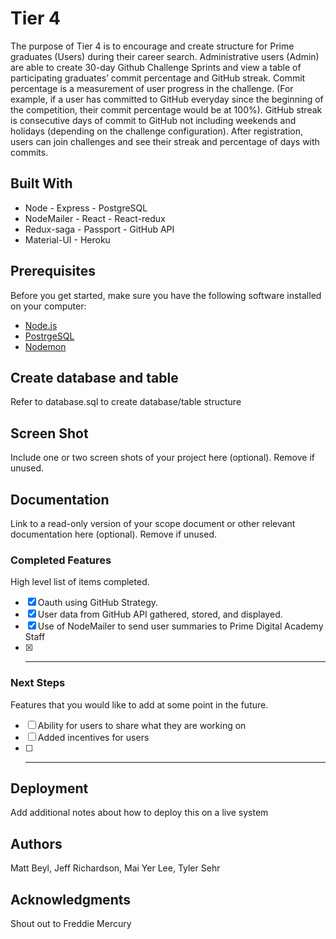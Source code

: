 # Tier 4

The purpose of Tier 4 is to encourage and create structure for Prime graduates (Users) during their career search. Administrative users (Admin) are able to create 30-day Github Challenge Sprints and view a table of participating graduates’ commit percentage and GitHub streak. Commit percentage is a measurement of user progress in the challenge. (For example, if a user has committed to GitHub everyday since the beginning of the competition, their commit percentage would be at 100%). GitHub streak is consecutive days of commit to GitHub not including weekends and holidays (depending on the challenge configuration). After registration, users can join challenges and see their streak and percentage of days with commits.

## Built With

- Node                  - Express               - PostgreSQL
- NodeMailer            - React                 - React-redux
- Redux-saga            - Passport              - GitHub API
- Material-UI           - Heroku

## Prerequisites

Before you get started, make sure you have the following software installed on your computer:

- [Node.js](https://nodejs.org/en/)
- [PostrgeSQL](https://www.postgresql.org/)
- [Nodemon](https://nodemon.io/)

## Create database and table

Refer to database.sql to create database/table structure

## Screen Shot

Include one or two screen shots of your project here (optional). Remove if unused.

## Documentation

Link to a read-only version of your scope document or other relevant documentation here (optional). Remove if unused.

### Completed Features

High level list of items completed.

- [x] Oauth using GitHub Strategy.
- [x] User data from GitHub API gathered, stored, and displayed.
- [x] Use of NodeMailer to send user summaries to Prime Digital Academy Staff
- [x] _______________________

### Next Steps

Features that you would like to add at some point in the future.

- [ ] Ability for users to share what they are working on
- [ ] Added incentives for users
- [ ] _______________________

## Deployment

Add additional notes about how to deploy this on a live system

## Authors

Matt Beyl, Jeff Richardson, Mai Yer Lee, Tyler Sehr

## Acknowledgments

Shout out to Freddie Mercury